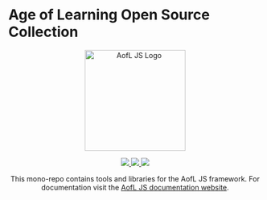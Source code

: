 # Age of Learning Open Source Collection

<p align="center">
  <a href="https://ageoflearning.github.io/aofl" target="_blank" rel="noopener noreferrer">
    <img width="200" src="https://ageoflearning.github.io/aofl/_assets/manifest/icon-512x512.png" alt="AofL JS Logo">
  </a>
</p>

<p align="center">
  <a href="https://github.com/AgeOfLearning/aofl">
    <img src="https://img.shields.io/github/tag/AgeOfLearning/aofl.svg">
  </a>

  <a href="https://travis-ci.org/AgeOfLearning/aofl">
    <img src="https://travis-ci.org/AgeOfLearning/aofl.svg?branch=master">
  </a>

  <a href="https://github.com/AgeOfLearning/aofl/blob/master/LICENSE.md">
    <img src="https://img.shields.io/github/license/AgeOfLearning/aofl.svg">
  </a>
</p>

<p align="center">This mono-repo contains tools and libraries for the AofL JS framework. For documentation visit the <a href="https://ageoflearning.github.io/aofl/">AofL JS documentation website</a>.
</p>
